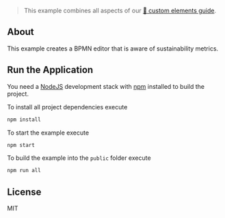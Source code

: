> This example combines all aspects of our [:notebook: custom elements guide](https://github.com/bpmn-io/bpmn-js-examples/tree/master/custom-elements).


## About

This example creates a BPMN editor that is aware of sustainability metrics. 


## Run the Application

You need a [NodeJS](http://nodejs.org) development stack with [npm](https://npmjs.org) installed to build the project.

To install all project dependencies execute

```sh
npm install
```

To start the example execute

```sh
npm start
```

To build the example into the `public` folder execute

```sh
npm run all
```


## License

MIT
